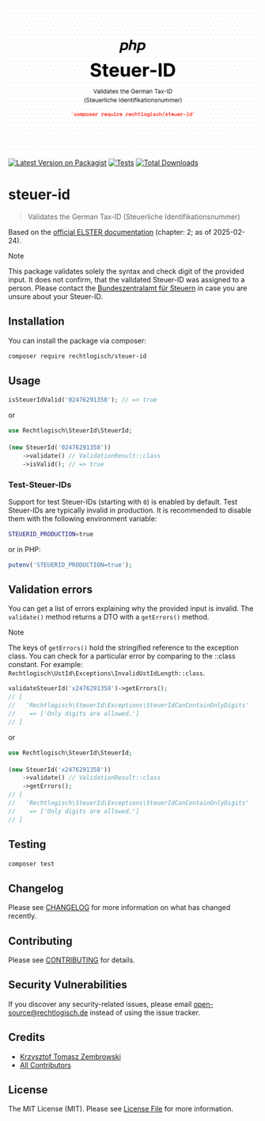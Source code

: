 ![Recht logisch Steuer-ID banner image](rechtlogisch-steuer-id-banner.png)

[![Latest Version on Packagist](https://img.shields.io/packagist/v/rechtlogisch/steuer-id.svg?style=flat-square)](https://packagist.org/packages/rechtlogisch/steuer-id)
[![Tests](https://github.com/rechtlogisch/steuer-id/actions/workflows/run-tests.yml/badge.svg?branch=main)](https://github.com/rechtlogisch/steuer-id/actions/workflows/run-tests.yml)
[![Total Downloads](https://img.shields.io/packagist/dt/rechtlogisch/steuer-id.svg?style=flat-square)](https://packagist.org/packages/rechtlogisch/steuer-id)

# steuer-id

> Validates the German Tax-ID (Steuerliche Identifikationsnummer)

Based on the [official ELSTER documentation](https://download.elster.de/download/schnittstellen/Pruefung_der_Steuer_und_Steueridentifikatsnummer.pdf) (chapter: 2; as of 2025-02-24).

> [!NOTE]
> This package validates solely the syntax and check digit of the provided input. It does not confirm, that the validated Steuer-ID was assigned to a person. Please contact the [Bundeszentralamt für Steuern](https://www.bzst.de/DE/Privatpersonen/SteuerlicheIdentifikationsnummer/steuerlicheidentifikationsnummer_node.html) in case you are unsure about your Steuer-ID.

## Installation

You can install the package via composer:

```bash
composer require rechtlogisch/steuer-id
```

## Usage

```php
isSteuerIdValid('02476291358'); // => true
```

or

```php
use Rechtlogisch\SteuerId\SteuerId;

(new SteuerId('02476291358'))
    ->validate() // ValidationResult::class
    ->isValid(); // => true
```

### Test-Steuer-IDs

Support for test Steuer-IDs (starting with `0`) is enabled by default. Test Steuer-IDs are typically invalid in production. It is recommended to disable them with the following environment variable:

```bash
STEUERID_PRODUCTION=true
```

or in PHP:

```php
putenv('STEUERID_PRODUCTION=true');
```

## Validation errors

You can get a list of errors explaining why the provided input is invalid. The `validate()` method returns a DTO with a `getErrors()` method.

> [!NOTE]
> The keys of `getErrors()` hold the stringified reference to the exception class. You can check for a particular error by comparing to the ::class constant. For example: `Rechtlogisch\UstId\Exceptions\InvalidUstIdLength::class`.

```php
validateSteuerId('x2476291358')->getErrors();
// [
//   'Rechtlogisch\SteuerId\Exceptions\SteuerIdCanContainOnlyDigits'
//    => ['Only digits are allowed.']
// ]
```
or

```php
use Rechtlogisch\SteuerId\SteuerId;

(new SteuerId('x2476291358'))
    ->validate() // ValidationResult::class
    ->getErrors();
// [
//   'Rechtlogisch\SteuerId\Exceptions\SteuerIdCanContainOnlyDigits'
//    => ['Only digits are allowed.']
// ]
```

## Testing

```bash
composer test
```

## Changelog

Please see [CHANGELOG](CHANGELOG.md) for more information on what has changed recently.

## Contributing

Please see [CONTRIBUTING](https://github.com/rechtlogisch/.github/blob/main/CONTRIBUTING.md) for details.

## Security Vulnerabilities

If you discover any security-related issues, please email open-source@rechtlogisch.de instead of using the issue tracker.

## Credits

- [Krzysztof Tomasz Zembrowski](https://github.com/zembrowski)
- [All Contributors](../../contributors)

## License

The MIT License (MIT). Please see [License File](LICENSE.md) for more information.
